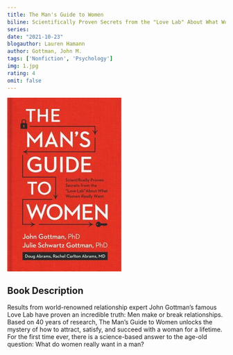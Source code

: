 ```yaml
---
title: The Man's Guide to Women
biline: Scientifically Proven Secrets from the "Love Lab" About What Women Really Want
series: 
date: "2021-10-23"
blogauthor: Lauren Hamann
author: Gottman, John M.
tags: ['Nonfiction', 'Psychology']
img: 1.jpg
rating: 4
omit: false
---
```


![Book Cover](1.jpg)

## Book Description

Results from world-renowned relationship expert John Gottman’s famous Love Lab have proven an incredible truth: Men make or break relationships. Based on 40 years of research, The Man’s Guide to Women unlocks the mystery of how to attract, satisfy, and succeed with a woman for a lifetime. For the first time ever, there is a science-based answer to the age-old question: What do women really want in a man?